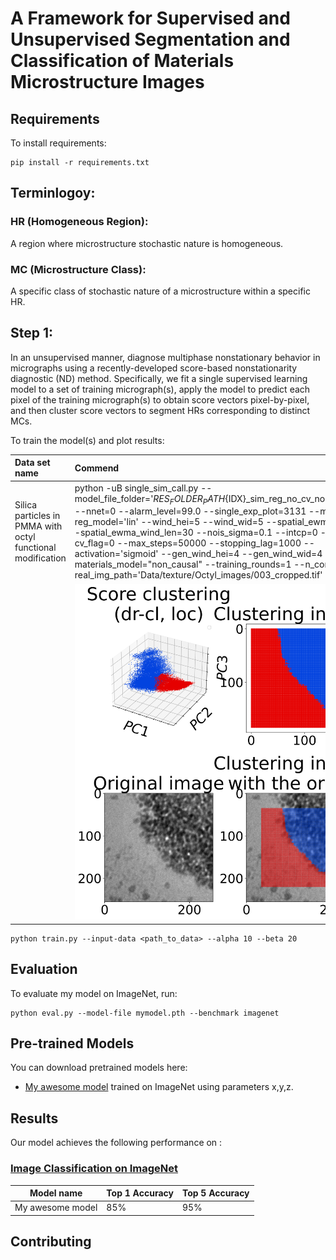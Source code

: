 # A Framework for Supervised and Unsupervised Segmentation and Classification of Materials Microstructure Images

## Requirements

To install requirements:

```setup
pip install -r requirements.txt
```

## Terminlogoy:
### HR (Homogeneous Region):
A region where microstructure stochastic nature is homogeneous.
### MC (Microstructure Class): 
A specific class of stochastic nature of a microstructure within a specific HR.

## Step 1: 
In an unsupervised manner, diagnose multiphase nonstationary behavior in micrographs using a recently-developed score-based nonstationarity diagnostic (ND) method. Specifically, we fit a single supervised learning model to a set of training micrograph(s), apply the model to predict each pixel of the training micrograph(s) to obtain score vectors pixel-by-pixel, and then cluster score vectors to segment HRs corresponding to distinct MCs.

To train the model(s) and plot results:

| Data set name         | Commend  |
| :------------------ | :---------------- |
| Silica particles in PMMA with octyl functional modification   |     python -uB single_sim_call.py --model_file_folder='${RES_FOLDER_PATH}${IDX}_sim_reg_no_cv_non_causal_retro/' --nnet=0 --alarm_level=99.0 --single_exp_plot=3131 --model_idx=5 --reg_model='lin' --wind_hei=5 --wind_wid=5 --spatial_ewma_sigma=30 --spatial_ewma_wind_len=30 --nois_sigma=0.1 --intcp=0 --z_scale=0 --cv_flag=0 --max_steps=50000 --stopping_lag=1000 --activation='sigmoid' --gen_wind_hei=4 --gen_wind_wid=4 --materials_model="non_causal" --training_rounds=1 --n_comp=2 --real_img_path='Data/texture/Octyl_images/003_cropped.tif'         |
||![](Experiments/Octyl_examples/figures/0524203001_sim_reg_no_cv_non_causal_retro/3D_score_clustering_dr_cl_plots_3_sim_real_reg_2d_score_retro_1e-08_loc_info.png)|


```train
python train.py --input-data <path_to_data> --alpha 10 --beta 20
```

## Evaluation

To evaluate my model on ImageNet, run:

```eval
python eval.py --model-file mymodel.pth --benchmark imagenet
```

## Pre-trained Models

You can download pretrained models here:

- [My awesome model](https://drive.google.com/mymodel.pth) trained on ImageNet using parameters x,y,z. 

## Results

Our model achieves the following performance on :

### [Image Classification on ImageNet](https://paperswithcode.com/sota/image-classification-on-imagenet)

| Model name         | Top 1 Accuracy  | Top 5 Accuracy |
| ------------------ |---------------- | -------------- |
| My awesome model   |     85%         |      95%       |

## Contributing
